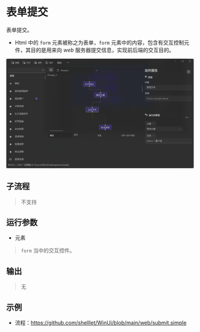 # 表单提交 
表单提交。

* Html 中的 `form` 元素被称之为表单，`form` 元素中的内容，包含有交互控制元件，其目的是用来向 *web* 服务器提交信息，实现前后端的交互目的。

![WebElementSendText](./images/03.png ':size=90%')

## 子流程
> 不支持


## 运行参数

* 元素
> `form` 当中的交互控件。

## 输出
> 无

## 示例

* 流程：https://github.com/shelllet/WinUi/blob/main/web/submit.simple
